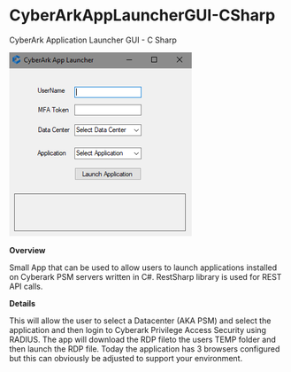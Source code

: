 # CyberArkAppLauncherGUI-CSharp
CyberArk Application Launcher GUI - C Sharp

![ScreenShot](https://raw.githubusercontent.com/jef132/CyberArkAppLauncher-CSharp/master/C-Sharp.PNG)


**Overview**

Small App that can be used to allow users to launch applications installed on Cyberark PSM servers written in C#.
RestSharp library is used for REST API calls.

**Details**

This will allow the user to select a Datacenter (AKA PSM) and select the application and then login to Cyberark Privilege Access Security using RADIUS. The app will download the RDP fileto the users TEMP folder and then launch the RDP file. Today the application has 3 browsers configured but this can obviously be adjusted to support your environment.

